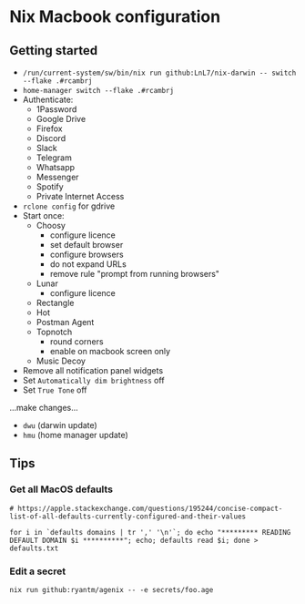 # Nix Macbook configuration

## Getting started

* `/run/current-system/sw/bin/nix run github:LnL7/nix-darwin -- switch --flake .#rcambrj`
* `home-manager switch --flake .#rcambrj`
* Authenticate:
    * 1Password
    * Google Drive
    * Firefox
    * Discord
    * Slack
    * Telegram
    * Whatsapp
    * Messenger
    * Spotify
    * Private Internet Access
* `rclone config` for gdrive
* Start once:
    * Choosy
        * configure licence
        * set default browser
        * configure browsers
        * do not expand URLs
        * remove rule "prompt from running browsers"
    * Lunar
        * configure licence
    * Rectangle
    * Hot
    * Postman Agent
    * Topnotch
        * round corners
        * enable on macbook screen only
    * Music Decoy
* Remove all notification panel widgets
* Set `Automatically dim brightness` off
* Set `True Tone` off

...make changes...

* `dwu` (darwin update)
* `hmu` (home manager update)

## Tips

### Get all MacOS defaults

```
# https://apple.stackexchange.com/questions/195244/concise-compact-list-of-all-defaults-currently-configured-and-their-values

for i in `defaults domains | tr ',' '\n'`; do echo "********* READING DEFAULT DOMAIN $i **********"; echo; defaults read $i; done > defaults.txt
```

### Edit a secret

```
nix run github:ryantm/agenix -- -e secrets/foo.age
```